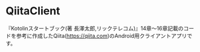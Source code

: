 # QiitaClient
『Kotolinスタートブック(著 長澤太郎,リックテレコム)』14章～16章記載のコードを参考に作成したQiita(https://qiita.com)のAndroid用クライアントアプリです。